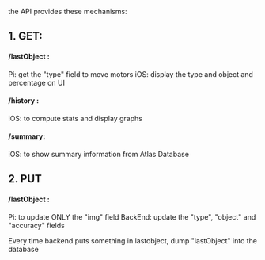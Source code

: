 the API provides these mechanisms: 
## 1. GET:
#### /lastObject : 

Pi: get the "type" field to move motors
iOS: display the type and object and percentage on UI
#### /history : 
iOS: to compute stats and display graphs

#### /summary:
iOS: to show summary information from Atlas Database
## 2. PUT
#### /lastObject : 
Pi: to update ONLY the "img" field
BackEnd: update the "type", "object" and "accuracy" fields

Every time backend puts something in lastobject, dump "lastObject" into the database

